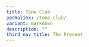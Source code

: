 ```yaml
---
title: Tone Club
permalink: /tone-club/
variant: markdown
description: ""
third_nav_title: The Present
---
```

